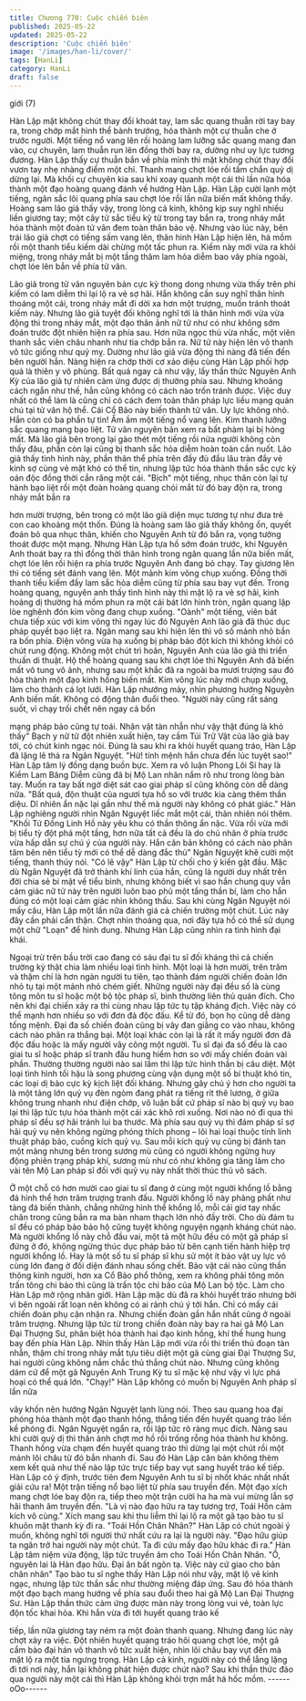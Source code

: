 ```yaml
---
title: Chương 770: Cuộc chiến biên
published: 2025-05-22
updated: 2025-05-22
description: 'Cuộc chiến biên'
image: '/images/han-li/cover/'
tags: [HanLi]
category: HanLi
draft: false
---
```


giới (7)

Hàn Lập mặt không chút thay đổi khoát tay, lam sắc quang thuẫn
rời tay bay ra, trong chớp mắt hình thể bành trướng, hóa thành
một cự thuẫn che ở trước người.
Một tiếng nổ vang lên rồi hoàng lam lưỡng sắc quang mang đan
vào, cự chuyên, lam thuẫn run lên đồng thời bay ra, dường như
uy lực tương đương.
Hàn Lập thấy cự thuẫn bắn về phía mình thì mặt không chút thay
đổi vươn tay nhẹ nhàng điểm một chỉ.
Thanh mang chợt lóe rồi tấm chắn quỷ dị dừng lại.
Mà khối cự chuyên kia sau khi xoay quanh một cái thì lần nữa
hóa thành một đạo hoàng quang đánh về hướng Hàn Lập.
Hàn Lập cười lạnh một tiếng, ngân sắc lôi quang phía sau chợt
lóe rồi lần nữa biến mất không thấy.
Hoàng sam lão giả thấy vậy, trong lòng cả kinh, không kịp suy
nghĩ nhiều liền giương tay; một cây tử sắc tiểu kỳ từ trong tay bắn
ra, trong nháy mắt hóa thành một đoàn tử vân đem toàn thân bảo
vệ.
Nhưng vào lúc này, bên trái lão giả chợt có tiếng sấm vang lên,
thân hình Hàn Lập hiện lên, há mồm rồi một thanh tiểu kiếm dài
chừng một tấc phun ra.
Kiếm này mới vừa ra khỏi miệng, trong nháy mắt bị một tầng
thâm lam hỏa diễm bao vây phía ngoài, chợt lóe lên bắn về phía
tử vân.

Lão giả trong tử vân nguyên bản cực kỳ thong dong nhưng vừa
thấy trên phi kiếm có lam diễm thì lại lộ ra vẻ sợ hãi.
Hắn không cần suy nghĩ thân hình thoáng một cái, trong nháy mắt
đi dời xa hơn một trượng, muốn tránh thoát kiếm này.
Nhưng lão giả tuyệt đối không nghĩ tới là thân hình mới vừa vừa
động thì trong nháy mắt, một đạo thân ảnh nữ tử như có như
không sớm đoán trước đột nhiên hiện ra phía sau. Hơn nữa ngọc
thủ vừa nhấc, một viên thanh sắc viên châu nhanh như tia chớp
bắn ra.
Nữ tử này hiện lên vô thanh vô tức giống như quỷ mỵ. Dường
như lão giả vừa động thì nàng đã tiến đến bên người hắn. Nàng
hiện ra chớp thời cơ xảo diệu cùng Hàn Lập phối hợp quả là thiên
y vô phùng.
Bất quá ngay cả như vậy, lấy thần thức Nguyên Anh Kỳ của lão
giả tự nhiên cảm ứng được dị thường phía sau.
Nhưng khoảng cách ngắn như thế, hắn cũng không có cách nào
trốn tránh được. Việc duy nhất có thể làm là cũng chỉ có cách
đem toàn thân pháp lực liều mạng quán chú tại tử vân hộ thể.
Cái Cổ Bảo này biến thành tử vân. Uy lực không nhỏ. Hắn còn có
ba phần tự tin!
Ầm ầm một tiếng nổ vang lên. Kim thanh lưỡng sắc quang mang
bạo liệt. Tử vân nguyên bản xem ra bất phàm lại bị hỏng mất. Mà
lão giả bên trong lại gào thét một tiếng rồi nửa người không còn
thấy đâu, phần còn lại cũng bị thanh sắc hỏa diễm hoàn toàn cắn
nuốt.
Lão giả thấy tình hình này, phần thân thể phía trên đầy đủ đầu lâu
tràn đầy vẻ kinh sợ cùng vẻ mặt khó có thể tin, nhưng lập tức hóa
thành thần sắc cực kỳ oán độc đồng thời cắn răng một cái.
"Bịch" một tiếng, nhục thân còn lại tự hành bạo liệt rồi một đoàn
hoàng quang chói mắt từ đó bay độn ra, trong nháy mắt bắn ra

hơn mười trượng, bên trong có một lão giả diện mục tương tự
như đưa trẻ con cao khoảng một thốn.
Đúng là hoàng sam lão giả thấy không ổn, quyết đoán bỏ qua
nhục thân, khiến cho Nguyên Anh từ đó bắn ra, vọng tưởng thoát
được một mạng.
Nhưng Hàn Lập tựa hồ sớm đoán trước, khi Nguyên Anh thoát
bay ra thì đồng thời thân hình trong ngân quang lần nữa biến mất,
chợt lóe lên rồi hiện ra phía trước Nguyên Anh đang bỏ chạy.
Tay giương lên thì có tiếng sét đánh vang lên. Một mảnh kim võng
chụp xuống.
Đồng thời thanh tiểu kiếm đầy lam sắc hỏa diễm cũng từ phía sau
bay vụt đến.
Trong hoàng quang, nguyên anh thấy tình hình này thì mặt lộ ra
vẻ sợ hãi, kinh hoảng dị thường há mồm phun ra một cái bát lớn
hình tròn, ngân quang lập lòe nghênh đón kim võng đang chụp
xuống.
"Oành" một tiếng, viên bát chưa tiếp xúc với kim võng thì ngay lúc
đó Nguyên Anh lão giả đã thúc dục pháp quyết bạo liệt ra.
Ngân mang sau khi hiện lên thì vô số mảnh nhỏ bắn ra bốn phía.
Điện võng vừa hạ xuống bị pháp bảo đột kích thì không khỏi có
chút rung động.
Không một chút trì hoãn, Nguyên Anh của lão giả thi triển thuấn di
thuật. Hộ thể hoàng quang sau khi chợt lóe thì Nguyên Anh đã
biến mất vô tung vô ảnh, nhưng sau một khắc đã ra ngoài ba
mươi trượng sau đó hóa thành một đạo kinh hồng biến mất.
Kim võng lúc này mới chụp xuống, làm cho thành cá lọt lưới.
Hàn Lập nhướng mày, nhìn phương hướng Nguyên Anh biến
mất. Không có động thân đuổi theo.
"Người này cũng rất sáng suốt, vì chạy trối chết nên ngay cả bổn

mạng pháp bảo cũng tự toái. Nhân vật tàn nhẫn như vậy thật
đúng là khó thấy" Bạch y nữ tử đột nhiên xuất hiện, tay cầm Túi
Trữ Vật của lão già bay tới, có chút kinh ngạc nói.
Đúng là sau khi ra khỏi huyết quang tráo, Hàn Lập đã lặng lẽ thả
ra Ngân Nguyệt.
"Hừ! tính mệnh hắn chưa đến lúc tuyệt sao!" Hàn Lập tâm lý đồng
dạng buồn bực.
Xem ra vô luận Phong Lôi Sí hay là Kiềm Lam Băng Diễm cũng
đã bị Mộ Lan nhân nắm rõ như trong lòng bàn tay. Muốn ra tay
bất ngờ diệt sát cao giai pháp sĩ cũng không còn dễ dàng nữa.
"Bất quá, độn thuật của ngươi tựa hồ so với trước kia càng thêm
thần diệu. Dĩ nhiên ẩn nặc lại gần như thế mà người này không có
phát giác." Hàn Lập nghiêng người nhìn Ngân Nguyệt liếc mắt
một cái, thản nhiên nói thêm.
"Khối Tứ Đồng Linh Hồ này yêu khu có thần thông ẩn nặc. Vừa rồi
vừa mới bị tiểu tỳ đột phá một tầng, hơn nữa tất cả đều là do chủ
nhân ở phía trước vừa hấp dẫn sự chú ý của người này. Hắn căn
bản không có cách nào phân tâm bên nên tiểu tỳ mới có thể dễ
dàng đắc thủ" Ngân Nguyệt khẽ cười một tiếng, thanh thúy nói.
"Có lẽ vậy" Hàn Lập từ chối cho ý kiến gật đầu.
Mặc dù Ngân Nguyệt đã trở thành khí linh của hắn, cũng là người
duy nhất trên đời chia sẻ bí mật về tiểu bình, nhưng không biết vì
sao hắn chung quy vẫn cảm giác nữ tử này trên người luôn bao
phủ một tầng thần bí, làm cho hắn đúng có một loại cảm giác nhìn
không thấu.
Sau khi cùng Ngân Nguyệt nói mấy câu, Hàn Lập một lần nữa
đánh giá cả chiến trường một chút.
Lúc này đây cần phải cẩn thận. Chợt nhìn thoáng qua, nơi đây
tựa hồ có thể sử dụng một chữ "Loạn" để hình dung. Nhưng Hàn
Lập cũng nhìn ra tình hình đại khái.

Ngoại trừ trên bầu trời cao đang có sáu đại tu sĩ đối kháng thì cả
chiến trường kỳ thật chia làm nhiều loại tình hình.
Một loại là hơn mười, trên trăm và thậm chí là hơn ngàn người tu
tiên, tạo thành đám người chiến đoàn lớn nhỏ tụ tại một mảnh
nhỏ chém giết.
Những người này đại đều số là cùng tông môn tu sĩ hoặc một bộ
tộc pháp sĩ, bình thường liên thủ quán đích. Cho nên khi đại chiến
xảy ra thì cùng nhau lập tức tụ tập kháng địch. Việc này có thể
mạnh hơn nhiều so với đơn đả độc đấu.
Kể từ đó, bọn họ cũng dễ dàng tống mệnh. Đại đa số chiến đoàn
cũng bị vây đan giằng co vào nhau, không cách nào phân ra
thắng bại.
Một loại khác còn lại là rất ít mấy người đơn đả độc đấu hoặc là
mấy người vây công một người.
Tu sĩ đại đa số đều là cao giai tu sĩ hoặc pháp sĩ tranh đấu hung
hiểm hơn so với mấy chiến đoàn vài phần. Thường thường người
nào sai lầm thì lập tức hình thần bị câu diệt.
Một loại tình hình tối hậu là song phương cùng vận dụng một số
bí thuật khó tin, các loại dị bảo cực kỳ kịch liệt đối kháng.
Nhưng gây chú ý hơn cho người ta là một tảng lớn quỷ vụ đèn
ngòm đang phát ra tiếng rít thê lương, ở giữa không trung nhanh
như điện chớp, vô luận bất cứ pháp sĩ nào bị quỷ vụ bao lại thì
lập tức tựu hóa thành một cái xác khô rơi xuống. Nơi nào nó đi
qua thì pháp sĩ đều sợ hãi tránh lui ba thước.
Mà phía sau quỷ vụ thì đám pháp sĩ sợ hãi quỷ vụ nên không
ngừng phóng thích phong – lôi hai loại thuộc tính linh thuật pháp
bảo, cuồng kích quỷ vụ. Sau mỗi kích quỷ vụ cũng bị đánh tan
một mảng nhưng bên trong sương mù cũng có người không
ngừng huy động phiên trạng pháp khí, sương mù như có như
không gia tăng làm cho vài tên Mộ Lan pháp sĩ đối với quỷ vụ này
nhất thời thúc thủ vô sách.

Ở một chỗ có hơn mười cao giai tu sĩ đang ở cùng một người
khổng lồ bằng đá hình thể hơn trăm trượng tranh đấu.
Người khổng lồ này phảng phất như tảng đá biến thành, chẳng
những hình thể khổng lồ, mỗi cái giơ tay nhấc chân trong cũng
bắn ra ma bàn nham thạch lớn nhỏ đầy trời. Cho dù đám tu sĩ đều
có pháp bảo bảo hộ cũng tuyệt không nguyện ngạnh kháng chút
nào.
Mà người khổng lồ này chỗ đầu vai, một tả một hữu đều có một
gã pháp sĩ đứng ở đó, không ngừng thúc dục pháp bảo từ bên
cạnh tiến hành hiệp trợ người khổng lồ.
Hay là một số tu sĩ pháp sĩ khu sử một ít bảo vật uy lực vô cùng
lớn đang ở đối diện đánh nhau sống chết.
Bảo vật cái nào cũng thần thông kinh người, hơn xa Cổ Bảo phổ
thông, xem ra không phải tông môn trấn tông chi bảo thì cũng là
trấn tộc chi bảo của Mộ Lan bộ tộc.
Làm cho Hàn Lập mở rộng nhãn giới.
Hàn Lập mặc dù đã ra khỏi huyết tráo nhưng bởi vì bên ngoài rất
loạn nên không có ai rảnh chú ý tới hắn. Chỉ có mấy cái chiến
đoàn phụ cận nhận ra.
Nhưng chiến đoàn gần hắn nhất cũng ở ngoài trăm trượng.
Nhưng lập tức từ trong chiến đoàn này bay ra hai gã Mộ Lan Đại
Thượng Sư, phân biệt hóa thành hai đạo kinh hồng, khí thế hung
hung bay đến phía Hàn Lập.
Nhìn thấy Hàn Lập mới vừa rồi thi triển thủ đoạn tàn nhẫn, thậm
chí trong nháy mắt tựu tiêu diệt một gã cùng giai Đại Thượng Sư,
hai người cũng không nắm chắc thủ thắng chút nào.
Nhưng cũng không dám cứ để một gã Nguyên Anh Trung Kỳ tu sĩ
mặc kệ như vậy vì lực phá hoại có thể quá lớn.
"Chạy!" Hàn Lập không có muốn bị Nguyên Anh pháp sĩ lần nữa

vây khốn nên hướng Ngân Nguyệt lạnh lùng nói.
Theo sau quang hoa đại phóng hóa thành một đạo thanh hồng,
thẳng tiến đến huyết quang tráo liền kề phóng đi.
Ngân Nguyệt ngẩn ra, rồi lập tức rõ ràng mục đích. Nàng sau khi
cười quỷ dị thì thân ảnh chợt mơ hồ rồi trống rỗng hóa thành hư
không.
Thanh hồng vừa chạm đến huyết quang tráo thì dừng lại một chút
rồi một mảnh lôi châu từ đó bắn nhanh đi. Sau đó Hàn Lập căn
bản không thèm xem kết quả như thế nào lập tức trực tiếp bay vụt
sang huyết tráo kế tiếp.
Hàn Lập có ý định, trước tiên đem Nguyên Anh tu sĩ bị nhốt khác
nhất nhất giải cứu ra!
Một trận tiếng nổ bạo liệt từ phía sau truyền đến. Một đạo xích
mang chợt lóe bay độn ra, tiếp theo một trận cười ha ha mà vui
mừng lẫn sợ hãi thanh âm truyền đến.
"Là vị nào đạo hữu ra tay tương trợ, Toái Hồn cảm kích vô cùng."
Xích mang sau khi thu liễm thì lại lộ ra một gã tạo bào tu sĩ khuôn
mặt thanh kỳ đi ra.
"Toái Hồn Chân Nhân?" Hàn Lập có chút ngoài ý muốn, không
nghĩ tới người thứ nhất cứu ra lại là người này.
"Đạo hữu giúp ta ngăn trở hai người này một chút. Ta đi cứu mấy
đạo hữu khác đi ra." Hàn Lập tâm niệm vừa động, lập tức truyền
âm cho Toái Hồn Chân Nhân.
"Ồ, nguyên lai là Hàn đạo hữu. Đại ân bất ngôn tạ. Việc này cứ
giao cho bản chân nhân" Tạo bào tu sĩ nghe thấy Hàn Lập nói
như vậy, mặt lộ vẻ kinh ngạc, nhưng lập tức thần sắc như thường
miệng đáp ứng. Sau đó hóa thành một đạo bạch mang hướng về
phía sau đuổi theo hai gã Mộ Lan Đại Thượng Sư.
Hàn Lập thần thức cảm ứng được màn này trong lòng vui vẻ,
toàn lực độn tốc khai hỏa. Khi hắn vừa đi tới huyết quang tráo kế

tiếp, lần nữa giương tay ném ra một đoàn thanh quang.
Nhưng đang lúc này chợt xảy ra việc.
Đột nhiên huyết quang tráo hôi quang chợt lóe, một gã cẩm bào
đại hán vô thanh vô tức xuất hiện, nhìn lôi châu bay vụt đến mà
mặt lộ ra một tia ngưng trọng.
Hàn Lập cả kinh, người này có thể lẳng lặng đi tới nơi này, hắn lại
không phát hiện được chút nào?
Sau khi thần thức đảo qua người này một cái thì Hàn Lập không
khỏi trợn mắt há hốc mồm.
------oOo------
